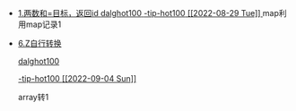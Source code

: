 - <html><a  class="alg-2stars"       href=https://leetcode.cn/problems/add-two-numbers/><span class="width-55-hide bg-lightgray-del">
  1.两数和=目标，返回id
  <span class="hide">dalg</span><span class="hide">hot100</span>
  <span class="gray subw9">
  -tip-hot100<span class=" bg-green white  subw hblack hover"> [[2022-08-29 Tue]] </span>
  </span></span></a>  <a 
  class="indent1  subw8 blue    width-13-hide                                        " >map</a><a 
  class="indent1 subw8 gray    width-18-hide  underline  DarkOrchid  " >利用map记录</a><a 
  class="indent1 subw gray     width-3-hide  underline  red                  " >1</a>
  </html>
- <html><a  class="alg-2stars"       href=
  https://leetcode.cn/problems/zigzag-conversion/
  ><span class="width-55-hide bg-lightgray-del">
  
  6.Z自行转换
  
  <span class="hide">dalg</span><span class="hide">hot100</span>
  <span class="gray subw9">
  
  -tip-hot100 <span class=" bg-green white  subw hblack hover"> [[2022-09-04 Sun]] </span>
  
  </span></span></a>  <a 
  class="indent1  subw8 blue    width-13-hide                                        " >array</a><a 
  class="indent1 subw8 gray    width-18-hide  underline  DarkOrchid  " >转</a><a 
  class="indent1 subw gray     width-3-hide  underline  red                  " >1</a>
  </html>